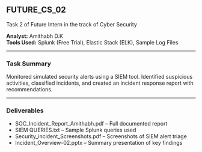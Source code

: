 ## FUTURE_CS_02

Task 2 of Future Intern in the track of Cyber Security

**Analyst:** Amithabh D.K  
**Tools Used:** Splunk (Free Trial), Elastic Stack (ELK), Sample Log Files

---

### Task Summary

Monitored simulated security alerts using a SIEM tool. Identified suspicious activities, classified incidents, and created an incident response report with recommendations.

---

### Deliverables

- SOC_Incident_Report_Amithabh.pdf – Full documented report  
- SIEM QUERIES.txt – Sample Splunk queries used  
- Security_incident_Screenshots.pdf – Screenshots of SIEM alert triage  
- Incident_Overview-02.pptx – Summary presentation of key findings
